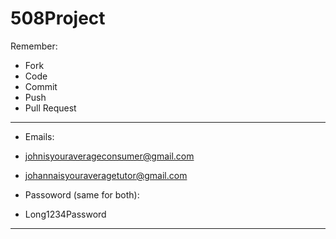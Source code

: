 # 508Project

Remember: 
- Fork
- Code
- Commit
- Push
- Pull Request


--------------------------------------
- Emails:
- johnisyouraverageconsumer@gmail.com
- johannaisyouraveragetutor@gmail.com

- Passoword (same for both): 
- Long1234Password
--------------------------------------